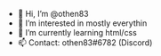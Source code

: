 - 👋 Hi, I’m @othen83
- 👀 I’m interested in mostly everythin
- 🌱 I’m currently learning html/css
- 📫 Contact: othen83#6782 (Discord)

<!---
othen83/othen83 is a ✨ special ✨ repository because its `README.md` (this file) appears on your GitHub profile.
You can click the Preview link to take a look at your changes.
--->
